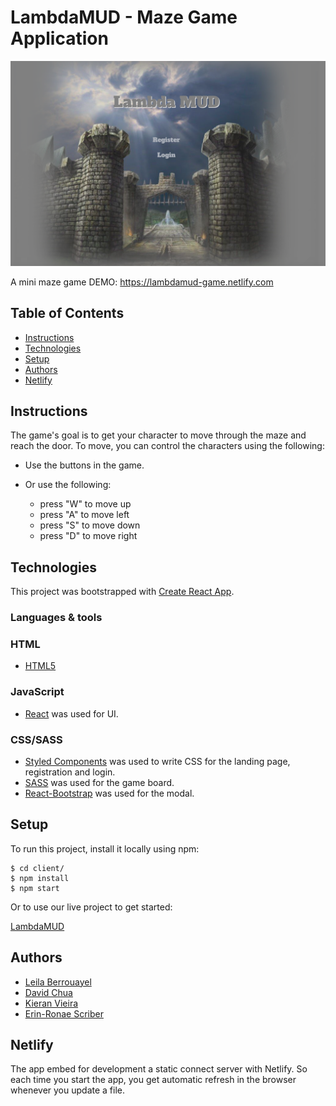 # LambdaMUD - Maze Game Application
<p align="center">
  <img alt="LambdaMud Home Page" src="https://github.com/LambdaMUD/FE/blob/david-chua/lambdamud_fe/src/public/images/landing_page.png">
</p>

A mini maze game
DEMO: https://lambdamud-game.netlify.com

## Table of Contents

* [Instructions](#Instructions)
* [Technologies](#Technologies)
* [Setup](#Setup)
* [Authors](#Authors)
* [Netlify](#Netlify)

## Instructions

The game's goal is to get your character to move through the maze and reach the door.
To move, you can control the characters using the following:

* Use the buttons in the game.
* Or use the following:

    * press "W" to move up
    * press "A" to move left
    * press "S" to move down
    * press "D" to move right
    
## Technologies

This project was bootstrapped with [Create React App](https://github.com/facebook/create-react-app).

###  Languages & tools

### [](https://gist.github.com/MoOx/4378f7c43f6e948e7216#html)HTML

- [HTML5]([https://developer.mozilla.org/en-US/docs/Web/Guide/HTML/HTML5](https://developer.mozilla.org/en-US/docs/Web/Guide/HTML/HTML5))

### [](https://gist.github.com/MoOx/4378f7c43f6e948e7216#javascript)JavaScript

-   [React](http://facebook.github.io/react) was used for UI.

### [](https://gist.github.com/MoOx/4378f7c43f6e948e7216#css)CSS/SASS

- [Styled Components](https://www.styled-components.com/) was used to write CSS for the landing page, registration and login.
-	[SASS](https://www.styled-components.com/) was used for the game board.
- [React-Bootstrap](https://react-bootstrap.github.io) was used for the modal.

## Setup

To run this project, install it locally using npm:

    $ cd client/
    $ npm install
    $ npm start

Or to use our live project to get started:

[LambdaMUD](https://lambdamud-game.netlify.com)

## Authors

* [Leila Berrouayel](https://github.com/leila100)
* [David Chua](https://github.com/david-chua)
* [Kieran Vieira](https://github.com/orgs/LambdaMUD/people/KieranVieira)
* [Erin-Ronae Scriber](https://github.com/orgs/LambdaMUD/people/erscriber)

## Netlify

The app embed for development a static connect server with Netlify. So each time you start the app, you get automatic refresh in the browser whenever you update a file.
